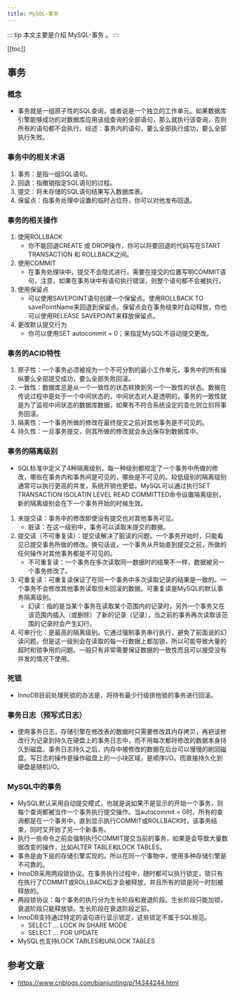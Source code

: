 ```yaml
---
title: MySQL-事务
---
```


::: tip
本文主要是介绍 MySQL-事务 。
:::

[[toc]]

## 事务

### 概念

- 事务就是一组原子性的SQL查询，或者说是一个独立的工作单元。如果数据库引擎能够成功的对数据库应用该组查询的全部语句，那么就执行该查询，否则所有的语句都不会执行。综述：事务内的语句，要么全部执行成功，要么全部执行失败。

### 事务中的相关术语

1. 事务：是指一组SQL语句。
2. 回退：指撤销指定SQL语句的过程。
3. 提交：将未存储的SQL语句结果写入数据库表。
4. 保留点：指事务处理中设置的临时占位符，你可以对他发布回退。

### 事务的相关操作

1. 使用ROLLBACK
   - 你不能回退CREATE 或 DROP操作，你可以将要回退的代码写在START TRANSACTION 和 ROLLBACK之间。
2. 使用COMMIT
   - 在事务处理块中，提交不会隐式进行，需要在提交的位置写明COMMIT语句，注意，如果在事务块中有语句执行错误，则整个语句都不会被执行。
3. 使用保留点
   - 可以使用SAVEPOINT语句创建一个保留点。使用ROLLBACK TO savePointName来回退到保留点。保留点会在事务结束时自动释放，你也可以使用RELEASE SAVEPOINT来释放保留点。
4. 更改默认提交行为
   - 你可以使用SET autocommit = 0；来指定MySQL不自动提交更改。

### 事务的ACID特性

1. 原子性：一个事务必须被视为一个不可分割的最小工作单元，事务中的所有操纵要么全部提交成功，要么全部失败回滚。
2. 一致性：数据库总是从一个一致性的状态转换到另一个一致性的状态。数据在传说过程中是处于一个中间状态的，中间状态对人是透明的，事务的一致性就是为了监视中间状态的数据库数据，如果有不符合系统设定的变化则立刻将事务回滚。
3. 隔离性：一个事务所做的修改在最终提交之前对其他事务是不可见的。
4. 持久性：一旦事务提交，则其所做的修改就会永远保存到数据库中。

### 事务的隔离级别

- SQL标准中定义了4种隔离级别，每一种级别都规定了一个事务中所做的修改，哪些在事务内和事务间是可见的，哪些是不可见的。较低级别的隔离级别通常可以执行更高的并发，系统开销也更低。MySQL可以通过执行SET TRANSACTION ISOLATIN LEVEL READ COMMITTED命令设置隔离级别，新的隔离级别会在下一个事务开始的时候生效。

1. 未提交读：事务中的修改即使没有提交也对其他事务可见。
   - 脏读：在这一级别中，事务可以读取未提交的数据。
2. 提交读（不可重复读）：提交读解决了脏读的问题。一个事务开始时，只能看见已提交事务所做的修改。换句话说，一个事务从开始直到提交之前，所做的任何操作对其他事务都是不可见的。
   - 不可重复读：一个事务在多次读取同一数据时的结果不一样，数据被另一个事务修改了。
3. 可重复读：可重复读保证了在同一个事务中多次读取记录的结果是一致的。一个事务不会修改其他事务读取但未回滚的数据。可重复读是MySQL的默认事务隔离级别。
   - 幻读：指的是当某个事务在读取某个范围内的记录时，另外一个事务又在该范围内插入（或删除）了新的记录（记录），当之前的事务再次读取该范围的记录时会产生幻行。
4. 可串行化：是最高的隔离级别。它通过强制事务串行执行，避免了前面说的幻读问题。但是这一级别会在读取的每一行数据上都加锁，所以可能导致大量的超时和锁争用的问题。一般只有非常需要保证数据的一致性而且可以接受没有并发的情况下使用。

### 死锁

- InnoDB目前处理死锁的办法是，将持有最少行级排他锁的事务进行回滚。

### 事务日志（预写式日志）

- 使用事务日志，存储引擎在修改表的数据时只需要修改其内存拷贝，再把该修改行为记录到持久在硬盘上的事务日志中，而不用每次都将修改的数据本身持久到磁盘。事务日志持久之后，内存中被修改的数据在后台可以慢慢的刷回磁盘。写日志的操作是操作磁盘上的一小块区域，是顺序I/O。而直接持久化到硬盘是随机I/O。

### MySQL中的事务

- MySQL默认采用自动提交模式，也就是说如果不是显示的开始一个事务，则每个查询都被当作一个事务执行提交操作。当autocommit = 0时，所有的查询都是在一个事务中，直到显示执行COMMIT或ROLLBACK时，该事务结束，同时又开始了另一个新事务。
- 执行一些命令之前会强制执行COMMIT提交当前的事务，如果是会导致大量数据改变的操作，比如ALTER TABLE和LOCK TABLES。
- 事务是由下层的存储引擎实现的。所以在同一个事物中，使用多种存储引擎是不可靠的。
- InnoDB采用两段锁协议。在事务执行过程中，随时都可以执行锁定，锁只有在执行了COMMIT或ROLLBACK后才会被释放，并且所有的锁是同一时刻被释放的。
- 两段锁协议：每个事务的执行分为生长阶段和衰退阶段。生长阶段只能加锁，衰退阶段只能释放锁。生长阶段在衰退阶段之前。
- InnoDB支持通过特定的语句进行显示锁定，这些锁定不属于SQL规范。
  - SELECT ... LOCK IN SHARE MODE
  - SELECT ... FOR UPDATE
- MySQL也支持LOCK TABLES和UNLOCK TABLES


## 参考文章
* https://www.cnblogs.com/bianjunting/p/14344244.html
